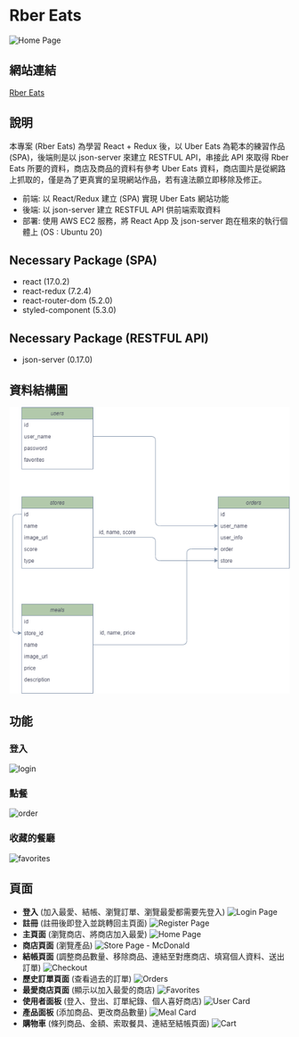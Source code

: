 # Rber Eats
![Home Page](https://snipboard.io/QJmsB0.jpg)

## 網站連結
[Rber Eats](http://food-app.rdchen.me/#/)

## 說明
本專案 (Rber Eats) 為學習 React + Redux 後，以 Uber Eats 為範本的練習作品(SPA)，後端則是以 json-server 來建立 RESTFUL API，串接此 API 來取得 Rber Eats 所要的資料，商店及商品的資料有參考 Uber Eats 資料，商店圖片是從網路上抓取的，僅是為了更真實的呈現網站作品，若有違法願立即移除及修正。 
- 前端: 以 React/Redux 建立 (SPA) 實現 Uber Eats 網站功能 
- 後端: 以 json-server 建立 RESTFUL API 供前端索取資料
- 部署: 使用 AWS EC2 服務，將 React App 及 json-server 跑在租來的執行個體上 (OS : Ubuntu 20)

## Necessary Package (SPA)
- react (17.0.2)
- react-redux (7.2.4)
- react-router-dom (5.2.0)
- styled-component (5.3.0)

## Necessary Package (RESTFUL API)
- json-server (0.17.0)

## 資料結構圖
![database](/database.drawio.png)

## 功能

### 登入
![login](/public/RberEats_login.gif)

### 點餐
![order](/public/RberEats_order.gif)

### 收藏的餐廳
![favorites](/public/RberEats_favorites.gif)

## 頁面
- **登入** (加入最愛、結帳、瀏覽訂單、瀏覽最愛都需要先登入)
![Login Page](https://www.site-shot.com/cached_image/JwD0Lkg5EeyHgAJCrBEAAg)
- **註冊** (註冊後即登入並跳轉回主頁面)
![Register Page](https://www.site-shot.com/cached_image/dN4ONEg5EeyjTgJCrBEAAg)
- **主頁面** (瀏覽商店、將商店加入最愛)
![Home Page](https://www.site-shot.com/cached_image/zaxk3EgdEeyuogJCrBEAAg)
- **商店頁面** (瀏覽產品)
![Store Page - McDonald](https://snipboard.io/AxGm9O.jpg)
- **結帳頁面** (調整商品數量、移除商品、連結至對應商店、填寫個人資料、送出訂單)
![Checkout](https://snipboard.io/vLcnHM.jpg)
- **歷史訂單頁面** (查看過去的訂單)
![Orders](https://snipboard.io/K4ZHW5.jpg)
- **最愛商店頁面** (顯示以加入最愛的商店)
![Favorites](https://snipboard.io/EPMQtC.jpg)
- **使用者面板** (登入、登出、訂單紀錄、個人喜好商店)
![User Card](https://snipboard.io/Yxc36i.jpg)
- **產品面板** (添加商品、更改商品數量)
![Meal Card](https://snipboard.io/EfkF31.jpg)
- **購物車** (條列商品、金額、索取餐具、連結至結帳頁面)
![Cart](https://snipboard.io/WixTwd.jpg)
